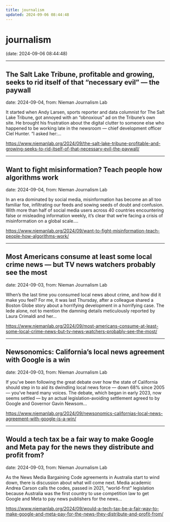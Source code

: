 ```yaml
---
title: journalism
updated: 2024-09-06 08:44:48
---
```


# journalism

(date: 2024-09-06 08:44:48)

---

## The Salt Lake Tribune, profitable and growing, seeks to rid itself of that “necessary evil” — the paywall

date: 2024-09-04, from: Nieman Journalism Lab

It started when Andy Larsen, sports reporter and data columnist for The Salt Lake Tribune, got annoyed with an &#8220;obnoxious&#8221; ad on the Tribune&#8217;s own site. He brought his frustration about the digital clutter to someone else who happened to be working late in the newsroom — chief development officer Ciel Hunter. &#8220;I asked her:... 

<https://www.niemanlab.org/2024/09/the-salt-lake-tribune-profitable-and-growing-seeks-to-rid-itself-of-that-necessary-evil-the-paywall/>

---

## Want to fight misinformation? Teach people how algorithms work

date: 2024-09-04, from: Nieman Journalism Lab

In an era dominated by social media, misinformation has become an all too familiar foe, infiltrating our feeds and sowing seeds of doubt and confusion. With more than half of social media users across 40 countries encountering false or misleading information weekly, it&#8217;s clear that we&#8217;re facing a crisis of misinformation on a global scale.... 

<https://www.niemanlab.org/2024/09/want-to-fight-misinformation-teach-people-how-algorithms-work/>

---

## Most Americans consume at least some local crime news — but TV news watchers probably see the most

date: 2024-09-03, from: Nieman Journalism Lab

When’s the last time you consumed local news about crime, and how did it make you feel? For me, it was last Thursday, after a colleague shared a Boston Globe story about a horrifying development in a horrifying case. The lede alone, not to mention the damning details meticulously reported by Laura Crimaldi and her... 

<https://www.niemanlab.org/2024/09/most-americans-consume-at-least-some-local-crime-news-but-tv-news-watchers-probably-see-the-most/>

---

## Newsonomics: California’s local news agreement with Google is a win

date: 2024-09-03, from: Nieman Journalism Lab

If you’ve been following the great debate over how the state of California should step in to aid its dwindling local news force — down 68% since 2005 — you’ve heard many voices. The debate, which began in early 2023, now seems settled — by an actual legislation-avoiding settlement agreed to by Google and Governor Gavin Newsom... 

<https://www.niemanlab.org/2024/09/newsonomics-californias-local-news-agreement-with-google-is-a-win/>

---

## Would a tech tax be a fair way to make Google and Meta pay for the news they distribute and profit from?

date: 2024-09-03, from: Nieman Journalism Lab

As the News Media Bargaining Code agreements in Australia start to wind down, there is discussion about what will come next. Media academic Andrea Carson calls the codes, passed in 2021, &#8220;world-first&#8221; legislation because Australia was the first country to use competition law to get Google and Meta to pay news publishers for the news... 

<https://www.niemanlab.org/2024/09/would-a-tech-tax-be-a-fair-way-to-make-google-and-meta-pay-for-the-news-they-distribute-and-profit-from/>

